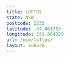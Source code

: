 ```yaml
---
title: LOFTUS
state: NSW
postcode: 2232
latitude: -34.061753
longitude: 151.064329
url: /nsw/loftus/
layout: suburb
---
```

